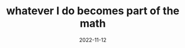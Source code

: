 ---
title: "whatever I do becomes part of the math"
date: 2022-11-12
opposite: whatever you do becomes part of the math
related:
  - whatever we do becomes part of the math
  - there is a symbol that represents me
type: fragment
tags:
  - the power you have is to know that a moment exists
  - fragment
---